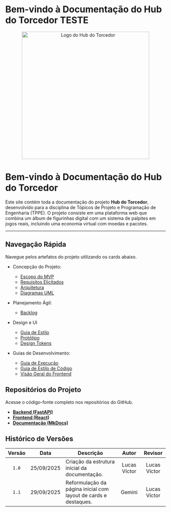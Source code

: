 # Bem-vindo à Documentação do Hub do Torcedor TESTE

<div align="center">
  <img src="../assets/Logo/LOGO_HT.png" alt="Logo do Hub do Torcedor" width="400"/>
</div>

# Bem-vindo à Documentação do Hub do Torcedor


Este site contém toda a documentação do projeto **Hub do Torcedor**, desenvolvido para a disciplina de Tópicos de Projeto e Programação de Engenharia (TPPE). O projeto consiste em uma plataforma web que combina um álbum de figurinhas digital com um sistema de palpites em jogos reais, incluindo uma economia virtual com moedas e pacotes.

---

## Navegação Rápida

Navegue pelos artefatos do projeto utilizando os cards abaixo.

- Concepção do Projeto:
    - [Escopo do MVP](escopo.md)
    - [Requisitos Elicitados](requisitos_elicitados.md)
    - [Arquitetura](arquitetura.md)
    - [Diagramas UML](diagramas_UML.md)

-   Planejamento Ágil:
    - [Backlog](backlog.md)

-  Design e UI
    - [Guia de Estilo](style-guide.md)
    - [Protótipo](prototipos.md)
    - [Design Tokens](design-tokens.json)

-  Guias de Desenvolvimento:
    - [Guia de Execução](run-guide.md)
    - [Guia de Estilo de Código](code-style.md)
    - [Visão Geral do Frontend](frontend_overview.md)


## Repositórios do Projeto

Acesse o código-fonte completo nos repositórios do GitHub.

* **[Backend (FastAPI)](https://github.com/Lucas13032003/backend-hub-do-torcedor)**
* **[Frontend (React)](https://github.com/Lucas13032003/frontend-hub-do-torcedor)**
* **[Documentação (MkDocs)](https://github.com/Lucas13032003/documentacao-hub-do-torcedor)**

## Histórico de Versões

| Versão | Data | Descrição | Autor | Revisor |
| :----: | :------------: | ----------------------------------------------------------------------- | :---------: | :---------: |
| `1.0` | 25/09/2025 | Criação da estrutura inicial da documentação. | Lucas Víctor | Lucas Víctor |
| `1.1` | 29/09/2025 | Reformulação da página inicial com layout de cards e destaques. | Gemini | Lucas Víctor |